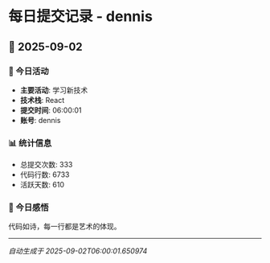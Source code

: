 # 每日提交记录 - dennis

## 📅 2025-09-02

### 🎯 今日活动
- **主要活动**: 学习新技术
- **技术栈**: React
- **提交时间**: 06:00:01
- **账号**: dennis

### 📊 统计信息
- 总提交次数: 333
- 代码行数: 6733
- 活跃天数: 610

### 💭 今日感悟
代码如诗，每一行都是艺术的体现。

---
*自动生成于 2025-09-02T06:00:01.650974*
